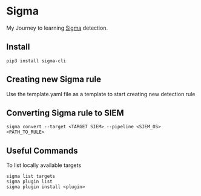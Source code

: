 # Sigma
My Journey to learning [Sigma](https://github.com/SigmaHQ) detection.

## Install
```
pip3 install sigma-cli
```
## Creating new Sigma rule
Use the template.yaml file as a template to start creating new detection rule

## Converting Sigma rule to SIEM
```
sigma convert --target <TARGET SIEM> --pipeline <SIEM_OS> <PATH_TO_RULE>
```

## Useful Commands
To list locally available targets
```
sigma list targets
sigma plugin list
sigma plugin install <plugin>
```
